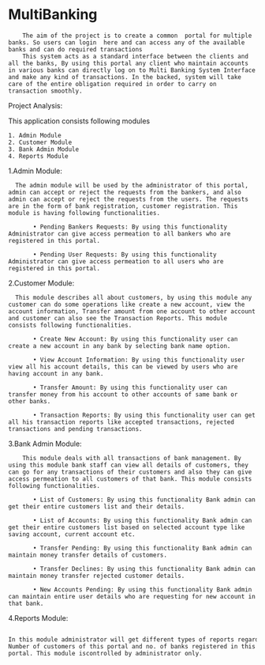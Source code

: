 # MultiBanking
        The aim of the project is to create a common  portal for multiple banks. So users can login  here and can access any of the available  banks and can do required transactions
        This system acts as a standard interface between the clients and all the banks, By using this portal any client who maintain accounts in various banks can directly log on to Multi Banking System Interface and make any kind of transactions. In the backed, system will take care of the entire obligation required in order to carry on transaction smoothly.
Project Analysis:

This application consists following modules

    1. Admin Module
    2. Customer Module
    3. Bank Admin Module
    4. Reports Module
    
1.Admin Module:

      The admin module will be used by the administrator of this portal, admin can accept or reject the requests from the bankers, and also admin can accept or reject the requests from the users. The requests are in the form of bank registration, customer registration. This module is having following functionalities.

           • Pending Bankers Requests: By using this functionality Administrator can give access permeation to all bankers who are registered in this portal.

           • Pending User Requests: By using this functionality Administrator can give access permeation to all users who are registered in this portal.

2.Customer Module:

      This module describes all about customers, by using this module any customer can do some operations like create a new account, view the account information, Transfer amount from one account to other account and customer can also see the Transaction Reports. This module consists following functionalities.

           • Create New Account: By using this functionality user can create a new account in any bank by selecting bank name option.

           • View Account Information: By using this functionality user view all his account details, this can be viewed by users who are having account in any bank.

           • Transfer Amount: By using this functionality user can transfer money from his account to other accounts of same bank or other banks.

           • Transaction Reports: By using this functionality user can get all his transaction reports like accepted transactions, rejected transactions and pending transactions.

 3.Bank Admin Module:

        This module deals with all transactions of bank management. By using this module bank staff can view all details of customers, they can go for any transactions of their customers and also they can give access permeation to all customers of that bank. This module consists following functionalities.

           • List of Customers: By using this functionality Bank admin can get their entire customers list and their details.

           • List of Accounts: By using this functionality Bank admin can get their entire customers list based on selected account type like saving account, current account etc.

           • Transfer Pending: By using this functionality Bank admin can maintain money transfer details of customers.

           • Transfer Declines: By using this functionality Bank admin can maintain money transfer rejected customer details.

           • New Accounts Pending: By using this functionality Bank admin can maintain entire user details who are requesting for new account in that bank.

4.Reports Module:

         In this module administrator will get different types of reports regarding customers like Number of customers of this portal and no. of banks registered in this portal. This module iscontrolled by administrator only.
